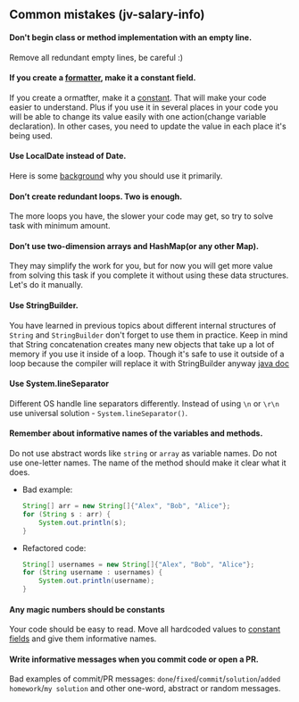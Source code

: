 ## Common mistakes (jv-salary-info)

#### Don't begin class or method implementation with an empty line.  
Remove all redundant empty lines, be careful :)
#### If you create a [formatter](https://docs.oracle.com/javase/tutorial/datetime/iso/format.html), make it a constant field.
If you create a ormatfter, make it a [constant](https://mate-academy.github.io/style-guides/java/java.html#s5.2.4-constant-names).
That will make your code easier to understand. Plus if you use it in several places in your code 
you will be able to change its value easily with one action(change variable declaration). In other cases, you need to update the value in each place it's being used.
#### Use LocalDate instead of Date.
Here is some [background](https://www.baeldung.com/migrating-to-java-8-date-time-api) why you should use it primarily.
#### Don’t create redundant loops. Two is enough.
The more loops you have, the slower your code may get, so try to solve task with minimum amount.
#### Don’t use two-dimension arrays and HashMap(or any other Map).
They may simplify the work for you, but for now you will get more value from solving this task if you complete it without using these data structures. Let's do it manually.
#### Use StringBuilder.
You have learned in previous topics about different internal structures of `String` and `StringBuilder` don't forget to use them in practice. Keep in mind that String concatenation creates many new objects that take up a lot of memory if you use it inside of a loop. Though it's safe to use it outside of a loop because the compiler will replace it with StringBuilder anyway  [java doc](https://docs.oracle.com/javase/7/docs/api/java/lang/String.html)
#### Use System.lineSeparator
Different OS handle line separators differently. Instead of using `\n` or `\r\n` use universal solution - `System.lineSeparator()`.
#### Remember about informative names of the variables and methods.
Do not use abstract words like `string` or `array` as variable names. Do not use one-letter names. The name of the method should make it clear what it does.
- Bad example:
    ```java
    String[] arr = new String[]{"Alex", "Bob", "Alice"};
    for (String s : arr) {
        System.out.println(s);
    }
    ```
- Refactored code:
    ```java
    String[] usernames = new String[]{"Alex", "Bob", "Alice"};
    for (String username : usernames) {
        System.out.println(username);
    }
    ```

#### Any magic numbers should be constants
Your code should be easy to read. Move all hardcoded values
to [constant fields](https://mate-academy.github.io/style-guides/java/java.html#s5.2.4-constant-names) and give them informative names.
#### Write informative messages when you commit code or open a PR.
Bad examples of commit/PR messages: `done`/`fixed`/`commit`/`solution`/`added homework`/`my solution` and other one-word, abstract or random messages.
